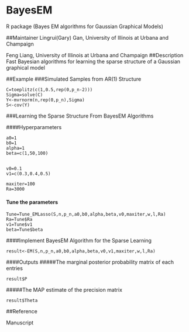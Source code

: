 # BayesEM
R package (Bayes EM algorithms for Gaussian Graphical Models)

##Maintainer
Lingrui(Gary) Gan, University of Illinois at Urbana and Champaign

Feng Liang, University of Illinois at Urbana and Champaign
##Description
Fast Bayesian algorithms for learning the sparse structure of a Gaussian graphical model

##Example
###Simulated Samples from AR(1) Structure
```{r}
C=toeplitz(c(1,0.5,rep(0,p_n-2)))
Sigma=solve(C)
Y<-mvrnorm(n,rep(0,p_n),Sigma)
S<-cov(Y) 
```

###Learning the Sparse Structure From BayesEM Algorithms

####Hyperparameters

```{r}
a0=1
b0=1
alpha=1
beta=c(1,50,100)

  
v0=0.1
v1=c(0.3,0.4,0.5)

maxiter=100
Ra=3000
```

#### Tune the parameters

```{r}
Tune=Tune_EMLasso(S,n,p_n,a0,b0,alpha,beta,v0,maxiter,w,l,Ra)
Ra=Tune$Ra
v1=Tune$v1
beta=Tune$beta
```

####Implement BayesEM Algorithm for the Sparse Learning

```{r}
result<-EM(S,n,p_n,a0,b0,alpha,beta,v0,v1,maxiter,w,l,Ra)
```


####Outputs 
#####The marginal posterior probability matrix of each entries

```{r}
result$P
```

#####The MAP estimate of the precision matrix 

```{r}
result$Theta
```

##Reference

Manuscript  
